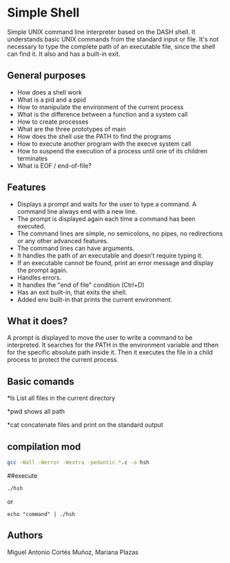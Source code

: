 # Simple Shell

Simple UNIX command line interpreter based on the DASH shell. It understands basic UNIX commands from the standard input or file. It's not necessary to type the complete path of an executable file, since the shell can find it. It also  and has a built-in exit.

## General purposes

* How does a shell work
* What is a pid and a ppid
* How to manipulate the environment of the current process
* What is the difference between a function and a system call
* How to create processes
* What are the three prototypes of main
* How does the shell use the PATH to find the programs
* How to execute another program with the execve system call
* How to suspend the execution of a process until one of its children terminates
* What is EOF / end-of-file? 

## Features

* Displays a prompt and waits for the user to type a command. A command line always end with a new line.
* The prompt is displayed again each time a command has been executed.
* The command lines are simple, no semicolons, no pipes, no redirections or any other advanced features.
* The command lines can have arguments.
* It handles the path of an executable and doesn't require typing it.
* If an executable cannot be found, print an error message and display the prompt again.
* Handles errors.
* It handles the "end of file" condition (Ctrl+D)
* Has an exit built-in, that exits the shell.
* Added env built-in that prints the current environment.

## What it does?

A prompt is displayed to move the user to write a command to be interpreted. It searches for the PATH in the environment variable and tthen for the specific absolute path inside it. Then it executes the file in a child process to protect the current process.

## Basic comands

*ls
List all files in the current directory

*pwd
shows all path 

*cat 
concatenate files and print on the standard output
## compilation mod

```bash
gcc -Wall -Werror -Wextra -pedantic *.c -o hsh
```
##execute 
```bash
./hsh
```
or 
```bas
echo "command" | ./hsh
```
## Authors

Miguel Antonio Cortés Muñoz, Mariana Plazas


